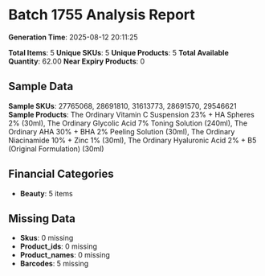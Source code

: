 # Batch 1755 Analysis Report

**Generation Time**: 2025-08-12 20:11:25

**Total Items**: 5
**Unique SKUs**: 5
**Unique Products**: 5
**Total Available Quantity**: 62.00
**Near Expiry Products**: 0

## Sample Data
**Sample SKUs**: 27765068, 28691810, 31613773, 28691570, 29546621
**Sample Products**: The Ordinary Vitamin C Suspension 23% + HA Spheres 2% (30ml), The Ordinary Glycolic Acid 7% Toning Solution (240ml), The Ordinary AHA 30% + BHA 2% Peeling Solution (30ml), The Ordinary Niacinamide 10% + Zinc 1% (30ml), The Ordinary Hyaluronic Acid 2% + B5 (Original Formulation) (30ml)

## Financial Categories
- **Beauty**: 5 items

## Missing Data
- **Skus**: 0 missing
- **Product_ids**: 0 missing
- **Product_names**: 0 missing
- **Barcodes**: 5 missing
